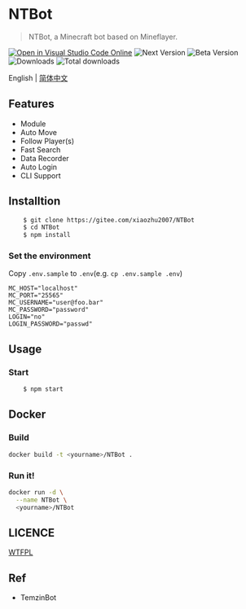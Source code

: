 # NTBot

> NTBot, a Minecraft bot based on Mineflayer.

[![Open in Visual Studio Code Online](https://img.shields.io/badge/-open%20in%20vscode-blue?style=for-the-badge&logo=visualstudiocode)](https://open.vscode.dev/xiaozhu2007/NTBot) ![Next Version](https://img.shields.io/npm/v/ntbot/next.svg?style=for-the-badge&logo=npm) ![Beta Version](https://img.shields.io/npm/v/ntbot/beta.svg?style=for-the-badge&logo=npm) ![Downloads](https://img.shields.io/npm/dw/ntbot?logo=npm&style=for-the-badge) ![Total downloads](https://img.shields.io/npm/dt/ntbot?style=for-the-badge&logo=npm)

English | [简体中文](./README.zh.md)

## Features

- Module
- Auto Move
- Follow Player(s)
- Fast Search
- Data Recorder
- Auto Login
- CLI Support


## Installtion
```bash
    $ git clone https://gitee.com/xiaozhu2007/NTBot
    $ cd NTBot
    $ npm install
```

### Set the environment

Copy `.env.sample` to `.env`(e.g. `cp .env.sample .env`)

```env
MC_HOST="localhost"
MC_PORT="25565"
MC_USERNAME="user@foo.bar"
MC_PASSWORD="password"
LOGIN="no"
LOGIN_PASSWORD="passwd"
```

## Usage


### Start
```txt
    $ npm start
```

## Docker

### Build

```bash
docker build -t <yourname>/NTBot .
```

### Run it!

```bash
docker run -d \
  --name NTBot \
  <yourname>/NTBot
```

## LICENCE

[WTFPL](LICENSE)

## Ref
 * TemzinBot
